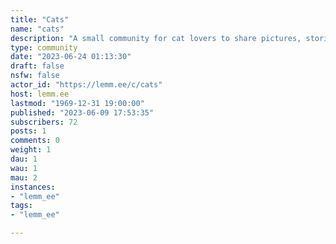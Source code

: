```yaml
---
title: "Cats" 
name: "cats"
description: "A small community for cat lovers to share pictures, stories, and other feline-related advice.**Rules**- Be respectful- Keep it relevant- Original content only- No advertising"
type: community
date: "2023-06-24 01:13:30"
draft: false
nsfw: false
actor_id: "https://lemm.ee/c/cats"
host: lemm.ee
lastmod: "1969-12-31 19:00:00"
published: "2023-06-09 17:53:35"
subscribers: 72
posts: 1
comments: 0
weight: 1
dau: 1
wau: 1
mau: 2
instances:
- "lemm_ee"
tags: 
- "lemm_ee"

---
```

